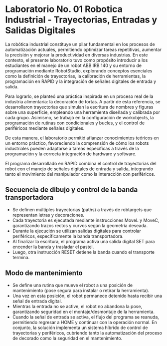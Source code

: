 # Laboratorio No. 01 Robotica Industrial - Trayectorias, Entradas y Salidas Digitales
La robótica industrial constituye un pilar fundamental en los procesos de automatización actuales, permitiendo optimizar tareas repetitivas, aumentar la precisión y mejorar la productividad en diversas industrias. En este contexto, el presente laboratorio tuvo como propósito introducir a los estudiantes en el manejo de un robot ABB IRB 140 y su entorno de programación mediante RobotStudio, explorando conceptos esenciales como la definición de trayectorias, la calibración de herramientas, la programación en RAPID y la integración de señales digitales de entrada y salida.

Para lograrlo, se planteó una práctica inspirada en un proceso real de la industria alimentaria: la decoración de tortas. A partir de esta referencia, se desarrollaron trayectorias que simulan la escritura de nombres y figuras sobre una superficie, empleando una herramienta diseñada y calibrada por cada grupo. Asimismo, se trabajó en la configuración de workobjects, la programación de rutinas con condicionales y bucles, y el control de periféricos mediante señales digitales.

De esta manera, el laboratorio permitió afianzar conocimientos teóricos en un entorno práctico, favoreciendo la comprensión de cómo los robots industriales pueden adaptarse a tareas específicas a través de la programación y la correcta integración de hardware y software.

El programa desarrollado en RAPID combina el control de trayectorias del robot con el manejo de señales digitales de entrada y salida, integrando tanto el movimiento del manipulador como la interacción con periféricos.

## Secuencia de dibujo y control de la banda transportadora

- Se definen múltiples trayectorias (paths) a través de robtargets que representan letras y decoraciones.
- Cada trayectoria es ejecutada mediante instrucciones MoveL y MoveC, garantizando trazos rectos y curvos según la geometría deseada.
- Durante la ejecución se utilizan salidas digitales para controlar periféricos, específicamente la banda transportadora.
- Al finalizar la escritura, el programa activa una salida digital SET para encender la banda y trasladar el pastel.
- Luego, otra instrucción RESET detiene la banda cuando el transporte termina.

## Modo de mantenimiento
- Se define una rutina que mueve el robot a una posición de mantenimiento (pose segura para instalar o retirar la herramienta).
- Una vez en esta posición, el robot permanece detenido hasta recibir una señal de entrada digital.
- Mientras la entrada no se active, el robot no abandona la pose, garantizando seguridad en el montaje/desmontaje de la herramienta.
- Cuando la señal de entrada se activa, el flujo del programa se reanuda, permitiendo regresar a HOME y continuar con la operación normal.
En conjunto, la solución implementa un sistema híbrido de control de trayectorias y periféricos, cubriendo tanto la automatización del proceso de decorado como la seguridad en el mantenimiento.
